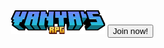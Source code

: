 <center><img src="minecraft_title.png" alt="Logo" class="center" width="30%" height="30%">
<button type="button">Join now!</button> <justify-content: center align-items: center>
